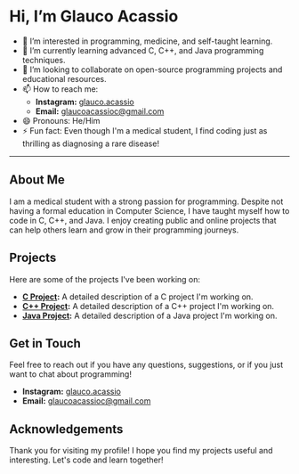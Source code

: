 <!---
acassioglauco/acassioglauco is a ✨ special ✨ repository because its `README.md` (this file) appears on your GitHub profile.
You can click the Preview link to take a look at your changes.
--->

# Hi, I’m Glauco Acassio

- 👀 I’m interested in programming, medicine, and self-taught learning.
- 🌱 I’m currently learning advanced C, C++, and Java programming techniques.
- 💞️ I’m looking to collaborate on open-source programming projects and educational resources.
- 📫 How to reach me: 
  - **Instagram:** [glauco.acassio](https://instagram.com/glauco.acassio)
  - **Email:** [glaucoacassioc@gmail.com](mailto:acassioglauco@gmail.com)
- 😄 Pronouns: He/Him
- ⚡ Fun fact: Even though I'm a medical student, I find coding just as thrilling as diagnosing a rare disease!

---

## About Me

I am a medical student with a strong passion for programming. Despite not having a formal education in Computer Science, I have taught myself how to code in C, C++, and Java. I enjoy creating public and online projects that can help others learn and grow in their programming journeys.

## Projects

Here are some of the projects I've been working on:

- **[C Project](https://github.com/usuario/projeto-em-c):** A detailed description of a C project I'm working on.
- **[C++ Project](https://github.com/usuario/projeto-em-cpp):** A detailed description of a C++ project I'm working on.
- **[Java Project](https://github.com/usuario/projeto-em-java):** A detailed description of a Java project I'm working on.

## Get in Touch

Feel free to reach out if you have any questions, suggestions, or if you just want to chat about programming!

- **Instagram:** [glauco.acassio](https://instagram.com/glauco.acassio)
- **Email:** [glaucoacassioc@gmail.com](mailto:acassioglauco@gmail.com)

## Acknowledgements

Thank you for visiting my profile! I hope you find my projects useful and interesting. Let's code and learn together!

